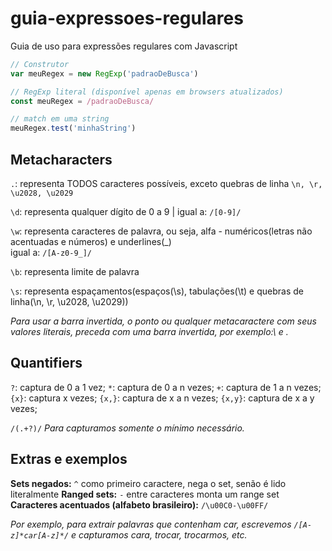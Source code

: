 # guia-expressoes-regulares
Guia de uso para expressões regulares com Javascript

```js
// Construtor
var meuRegex = new RegExp('padraoDeBusca')

// RegExp literal (disponível apenas em browsers atualizados)
const meuRegex = /padraoDeBusca/

// match em uma string
meuRegex.test('minhaString')
```

## Metacharacters
`.`: representa TODOS caracteres possíveis, exceto quebras de linha `\n, \r, \u2028, \u2029`

`\d`: representa qualquer dígito de 0 a 9 | igual a: `/[0-9]/` 

`\w`: representa caracteres de palavra, ou seja, alfa - numéricos(letras não acentuadas e números) e underlines(_)  
igual a: `/[A-z0-9_]/` 

`\b`: representa limite de palavra 

`\s`: representa espaçamentos(espaços(\s), tabulações(\t) e quebras de linha(\n, \r, \u2028, \u2029)) 


*Para usar a barra invertida, o ponto ou qualquer metacaractere com seus valores literais, preceda com uma barra invertida, por exemplo:\\ e \.*


## Quantifiers
`?`: captura de 0 a 1 vez;
`*`: captura de 0 a n vezes;
`+`: captura de 1 a n vezes;
`{x}`: captura x vezes;
`{x,}`: captura de x a n vezes;
`{x,y}`: captura de x a y vezes;



`/(.+?)/` *Para capturamos somente o mínimo necessário.*

## Extras e exemplos

**Sets negados:** `^` como primeiro caractere, nega o set, senão é lido literalmente
**Ranged sets:** `-` entre caracteres monta um range set
**Caracteres acentuados (alfabeto brasileiro):** `/\u00C0-\u00FF/`

*Por exemplo, para extrair palavras que contenham car, escrevemos `/[A-z]*car[A-z]*/` e capturamos cara, trocar, trocarmos, etc.*
